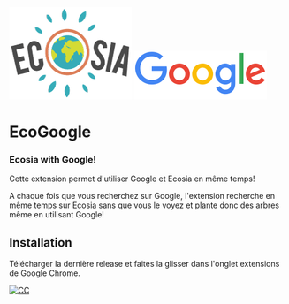 ![Ecosia](ecosia.png)
![Google](google.png)
# EcoGoogle
### Ecosia with Google!

Cette extension permet d'utiliser Google et Ecosia en même temps!

A chaque fois que vous recherchez sur Google, l'extension recherche en même temps sur Ecosia sans que vous le voyez et plante donc des arbres même en utilisant Google!

## Installation

Télécharger la dernière release et faites la glisser dans l'onglet extensions de Google Chrome.

[![CC](https://i.creativecommons.org/l/by-nc-sa/4.0/88x31.png)](https://creativecommons.org/licenses/by-nc-sa/4.0/)